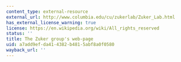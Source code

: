 ```yaml
---
content_type: external-resource
external_url: http://www.columbia.edu/cu/zukerlab/Zuker_Lab.html
has_external_license_warning: true
license: https://en.wikipedia.org/wiki/All_rights_reserved
status: ''
title: The Zuker group's web-page
uid: a7add9ef-da41-4382-b481-5abf8a0f0580
wayback_url: ''
---
```

